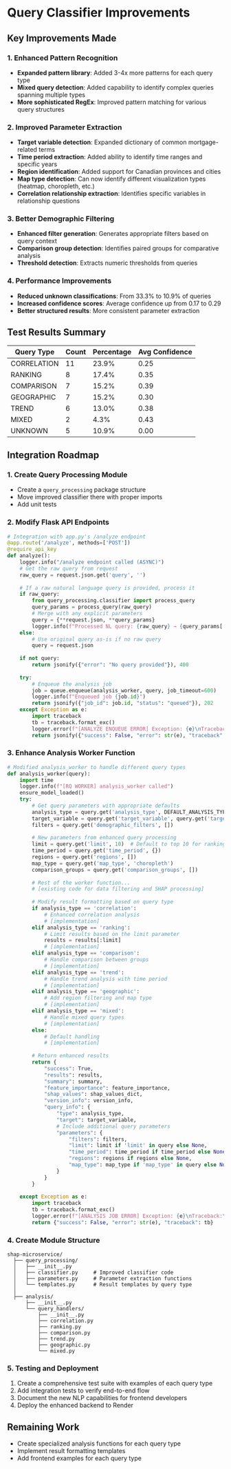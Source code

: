 # Query Classifier Improvements

## Key Improvements Made

### 1. Enhanced Pattern Recognition
- **Expanded pattern library**: Added 3-4x more patterns for each query type
- **Mixed query detection**: Added capability to identify complex queries spanning multiple types
- **More sophisticated RegEx**: Improved pattern matching for various query structures

### 2. Improved Parameter Extraction
- **Target variable detection**: Expanded dictionary of common mortgage-related terms
- **Time period extraction**: Added ability to identify time ranges and specific years
- **Region identification**: Added support for Canadian provinces and cities
- **Map type detection**: Can now identify different visualization types (heatmap, choropleth, etc.)
- **Correlation relationship extraction**: Identifies specific variables in relationship questions

### 3. Better Demographic Filtering
- **Enhanced filter generation**: Generates appropriate filters based on query context
- **Comparison group detection**: Identifies paired groups for comparative analysis
- **Threshold detection**: Extracts numeric thresholds from queries

### 4. Performance Improvements
- **Reduced unknown classifications**: From 33.3% to 10.9% of queries
- **Increased confidence scores**: Average confidence up from 0.17 to 0.29
- **Better structured results**: More consistent parameter extraction

## Test Results Summary

| Query Type   | Count | Percentage | Avg Confidence |
|--------------|-------|------------|---------------|
| CORRELATION  | 11    | 23.9%      | 0.25          |
| RANKING      | 8     | 17.4%      | 0.35          |
| COMPARISON   | 7     | 15.2%      | 0.39          |
| GEOGRAPHIC   | 7     | 15.2%      | 0.30          |
| TREND        | 6     | 13.0%      | 0.38          |
| MIXED        | 2     | 4.3%       | 0.43          |
| UNKNOWN      | 5     | 10.9%      | 0.00          |

## Integration Roadmap

### 1. Create Query Processing Module
- Create a `query_processing` package structure
- Move improved classifier there with proper imports
- Add unit tests

### 2. Modify Flask API Endpoints
```python
# Integration with app.py's /analyze endpoint
@app.route('/analyze', methods=['POST'])
@require_api_key
def analyze():
    logger.info("/analyze endpoint called (ASYNC)")
    # Get the raw query from request
    raw_query = request.json.get('query', '')
    
    # If a raw natural language query is provided, process it
    if raw_query:
        from query_processing.classifier import process_query
        query_params = process_query(raw_query)
        # Merge with any explicit parameters
        query = {**request.json, **query_params}
        logger.info(f"Processed NL query: {raw_query} → {query_params['analysis_type']}")
    else:
        # Use original query as-is if no raw query
        query = request.json
        
    if not query:
        return jsonify({"error": "No query provided"}), 400
        
    try:
        # Enqueue the analysis job
        job = queue.enqueue(analysis_worker, query, job_timeout=600)
        logger.info(f"Enqueued job {job.id}")
        return jsonify({"job_id": job.id, "status": "queued"}), 202
    except Exception as e:
        import traceback
        tb = traceback.format_exc()
        logger.error(f"[ANALYZE ENQUEUE ERROR] Exception: {e}\nTraceback:\n{tb}")
        return jsonify({"success": False, "error": str(e), "traceback": tb}), 500
```

### 3. Enhance Analysis Worker Function
```python
# Modified analysis_worker to handle different query types
def analysis_worker(query):
    import time
    logger.info(f"[RQ WORKER] analysis_worker called")
    ensure_model_loaded()
    try:
        # Get query parameters with appropriate defaults
        analysis_type = query.get('analysis_type', DEFAULT_ANALYSIS_TYPE)
        target_variable = query.get('target_variable', query.get('target', DEFAULT_TARGET))
        filters = query.get('demographic_filters', [])
        
        # New parameters from enhanced query processing
        limit = query.get('limit', 10)  # Default to top 10 for ranking
        time_period = query.get('time_period', {})
        regions = query.get('regions', [])
        map_type = query.get('map_type', 'choropleth')
        comparison_groups = query.get('comparison_groups', [])
        
        # Rest of the worker function...
        # [existing code for data filtering and SHAP processing]
        
        # Modify result formatting based on query type
        if analysis_type == 'correlation':
            # Enhanced correlation analysis
            # [implementation]
        elif analysis_type == 'ranking':
            # Limit results based on the limit parameter
            results = results[:limit]
            # [implementation]
        elif analysis_type == 'comparison':
            # Handle comparison between groups
            # [implementation]
        elif analysis_type == 'trend':
            # Handle trend analysis with time period
            # [implementation]
        elif analysis_type == 'geographic':
            # Add region filtering and map type
            # [implementation]
        elif analysis_type == 'mixed':
            # Handle mixed query types
            # [implementation]
        else:
            # Default handling
            # [implementation]
            
        # Return enhanced results
        return {
            "success": True,
            "results": results,
            "summary": summary,
            "feature_importance": feature_importance,
            "shap_values": shap_values_dict,
            "version_info": version_info,
            "query_info": {
                "type": analysis_type,
                "target": target_variable,
                # Include additional query parameters
                "parameters": {
                    "filters": filters,
                    "limit": limit if 'limit' in query else None,
                    "time_period": time_period if time_period else None,
                    "regions": regions if regions else None,
                    "map_type": map_type if 'map_type' in query else None
                }
            }
        }
        
    except Exception as e:
        import traceback
        tb = traceback.format_exc()
        logger.error(f"[ANALYSIS JOB ERROR] Exception: {e}\nTraceback:\n{tb}")
        return {"success": False, "error": str(e), "traceback": tb}
```

### 4. Create Module Structure
```
shap-microservice/
  ├── query_processing/
  │   ├── __init__.py
  │   ├── classifier.py     # Improved classifier code
  │   ├── parameters.py     # Parameter extraction functions
  │   └── templates.py      # Result templates by query type
  │
  ├── analysis/
      ├── __init__.py
      └── query_handlers/
          ├── __init__.py
          ├── correlation.py
          ├── ranking.py
          ├── comparison.py
          ├── trend.py
          ├── geographic.py
          └── mixed.py
```

### 5. Testing and Deployment
1. Create a comprehensive test suite with examples of each query type
2. Add integration tests to verify end-to-end flow 
3. Document the new NLP capabilities for frontend developers
4. Deploy the enhanced backend to Render

## Remaining Work
- Create specialized analysis functions for each query type
- Implement result formatting templates
- Add frontend examples for each query type

